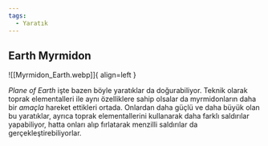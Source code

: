 ```yaml
---
tags:
  - Yaratık
---  
```

  
## Earth Myrmidon  
![[Myrmidon_Earth.webp]]{ align=left }  
  
*Plane of Earth* işte bazen böyle yaratıklar da doğurabiliyor. Teknik olarak toprak elementalleri ile aynı özelliklere sahip olsalar da myrmidonların daha bir *amaçla* hareket ettikleri ortada. Onlardan daha güçlü ve daha büyük olan bu yaratıklar, ayrıca toprak elementallerini kullanarak daha farklı saldırılar yapabiliyor, hatta onları alıp fırlatarak menzilli saldırılar da gerçekleştirebiliyorlar.